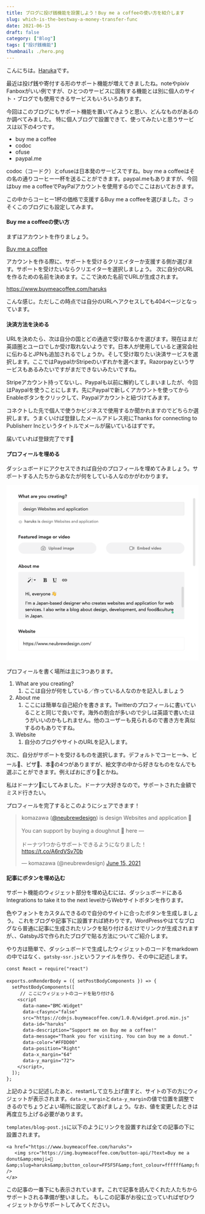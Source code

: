 ```yaml
---
title: ブログに投げ銭機能を設置しよう！Buy me a coffeeの使い方を紹介します
slug: which-is-the-bestway-a-money-transfer-func
date: 2021-06-15
draft: false
category: ["Blog"]
tags: ["投げ銭機能"]
thumbnail: ./hero.png
---
```


こんにちは。[Haruka](https://twitter.com/neubrewdesign)です。

最近は投げ銭や寄付する形のサポート機能が増えてきましたね。noteやpixiv Fanboxがいい例ですが、ひとつのサービスに固有する機能とは別に個人のサイト・ブログでも使用できるサービスもいろいろあります。

今回はこのブログにもサポート機能を置いてみようと思い、どんなものがあるのか調べてみました。
特に個人ブログで設置できて、使ってみたいと思うサービスは以下の4つです。
- buy me a coffee
- codoc
- ofuse
- paypal.me

codoc（コードク）とofuseは日本発のサービスですね。buy me a coffeeはその名の通りコーヒー一杯を送ることができます。paypal.meもありますが、今回はbuy me a coffeeでPayPalアカウントを使用するのでここはおいておきます。

この中からコーヒー1杯の価格で支援するBuy me a coffeeを選びました。さっそくこのブログにも設定してみます。

#### Buy me a coffeeの使い方

まずはアカウントを作りましょう。

[Buy me a coffee](https://www.buymeacoffee.com/)

アカウントを作る際に、サポートを受けるクリエイターか支援する側か選びます。サポートを受けたいならクリエイターを選択しましょう。
次に自分のURLを作るための名前を決めます。ここで決めた名前でURLが生成されます。

https://www.buymeacoffee.com/haruks

こんな感じ。ただしこの時点では自分のURLへアクセスしても404ページとなっています。


#### 決済方法を決める

URLを決めたら、次は自分の国とどの通過で受け取るかを選びます。現在はまだ英語圏とユーロでしか受け取れないようです。日本人が使用していると運営会社に伝わるとJPNも追加されるでしょうか。そして受け取りたい決済サービスを選択します。ここではPaypalかStripeのいずれかを選べます。Razorpayというサービスもあるみたいですがまだできないみたいですね。

Stripeアカウント持ってないし、Paypalも以前に解約してしまいましたが、今回はPaypalを使うことにします。先にPaypalで新しくアカウントを使ってからEnableボタンをクリックして、Paypalアカウントと紐づけてみます。

コネクトした先で個人で使うかビジネスで使用するか聞かれますのでどちらか選択します。うまくいけば登録したメールアドレス宛にThanks for connecting to Publisherr Incというタイトルでメールが届いているはずです。

届いていれば登録完了です🎉


#### プロフィールを埋める

ダッシュボードにアクセスできれば自分のプロフィールを埋めてみましょう。サポートする人たちからあなたが何をしている人なのかがわかります。

![bmc-profile](./01-buymeacoffee.png)

プロフィールを書く場所は主に3つあります。

1. What are you creating?
   1. ここは自分が何をしている／作っている人なのかを記入しましょう
2. About me
   1. ここには簡単な自己紹介を書きます。Twitterのプロフィールに書いていることと同じで良いです。海外の割合が多いので少しは英語で書いたほうがいいのかもしれません。他のユーザーも見られるので書き方を真似するのもありですね。
3. Website
   1. 自分のブログやサイトのURLを記入します。



次に、自分がサポートを受けるものを選択します。デフォルトでコーヒー☕️、ビール🍺、ピザ🍕、本📖の4つがありますが、絵文字の中から好きなものをなんでも選ぶことができます。例えばおにぎり🍙とかね。

私はドーナツ🍩にしてみました。ドーナツ大好きなので。サポートされた金額でミスド行きたい。

プロフィールを完了するとこのようにシェアできます！

<blockquote class="twitter-tweet"><p lang="ja" dir="ltr">komazawa (<a href="https://twitter.com/neubrewdesign?ref_src=twsrc%5Etfw">@neubrewdesign</a>) is design Websites and application 🎉<br><br>You can support by buying a doughnut 🍩 here — <br><br>ドーナツ1つからサポートできるようになりました！<a href="https://t.co/A6rdVSv70b">https://t.co/A6rdVSv70b</a></p>&mdash; komazawa (@neubrewdesign) <a href="https://twitter.com/neubrewdesign/status/1404764786366181382?ref_src=twsrc%5Etfw">June 15, 2021</a></blockquote>



#### 記事にボタンを埋め込む

サポート機能のウィジェット部分を埋め込むには、ダッシュボードにあるIntegrations to take it to the next levelからWebサイトボタンを作ります。

色やフォントをカスタムできるので自分のサイトに合ったボタンを生成しましょう。
これをブログや記事下に設置すれば終わりです。WordPressやはてなブログなら普通に記事に生成されたリンクを貼り付けるだけでリンクが生成されますが、、GatsbyJSで作られたブログで貼る方法についてご紹介します。

やり方は簡単で、ダッシュボードで生成したウィジェットのコードをmarkdownの中ではなく、`gatsby-ssr.js`というファイルを作り、その中に記述します。

```
const React = require("react")

exports.onRenderBody = ({ setPostBodyComponents }) => {
  setPostBodyComponents([
     // ここにウィジェットのコードを貼り付ける
    <script
      data-name="BMC-Widget"
      data-cfasync="false"
      src="https://cdnjs.buymeacoffee.com/1.0.0/widget.prod.min.js"
      data-id="haruks"
      data-description="Support me on Buy me a coffee!"
      data-message="Thank you for visiting. You can buy me a donut."
      data-color="#FFDD00"
      data-position="Right"
      data-x_margin="64"
      data-y_margin="72">
    </script>,
  ]);
};
```
上記のように記述したあと、restartして立ち上げ直すと、サイトの下の方にウィジェットが表示されます。`data-x_margin`と`data-y_margin`の値で位置を調整できるのでちょうどよい場所に設定してあげましょう。なお、値を変更したときは再度立ち上げる必要があります。

`templates/blog-post.js`に以下のようにリンクを設置すれば全ての記事の下に設置されます。
```
<a href="https://www.buymeacoffee.com/haruks">
   <img src="https://img.buymeacoffee.com/button-api/?text=Buy me a donut&amp;emoji=🍩&amp;slug=haruks&amp;button_colour=FF5F5F&amp;font_colour=ffffff&amp;font_family=Inter&amp;outline_colour=000000&amp;coffee_colour=FFDD00" />
</a>
```

この記事の一番下にも表示されています。これで記事を読んでくれた人たちからサポートされる準備が整いました。
もしこの記事がお役に立っていればぜひウィジェットからサポートしてみてください。